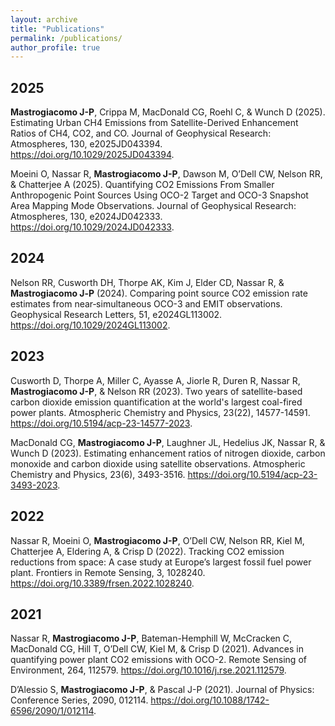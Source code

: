 ```yaml
---
layout: archive
title: "Publications"
permalink: /publications/
author_profile: true
---
```


2025
---
__Mastrogiacomo J-P__, Crippa M, MacDonald CG, Roehl C, & Wunch D (2025). Estimating Urban CH4 Emissions from Satellite-Derived Enhancement Ratios of CH4, CO2, and CO. Journal of Geophysical Research: Atmospheres, 130, e2025JD043394. <https://doi.org/10.1029/2025JD043394>.

Moeini O, Nassar R, __Mastrogiacomo J-P__, Dawson M, O’Dell CW, Nelson RR, & Chatterjee A (2025). Quantifying CO2 Emissions From Smaller Anthropogenic Point Sources Using OCO-2 Target and OCO-3 Snapshot Area Mapping Mode Observations. Journal of Geophysical Research: Atmospheres, 130, e2024JD042333. <https://doi.org/10.1029/2024JD042333>.

2024
---
Nelson RR, Cusworth DH, Thorpe AK, Kim J, Elder CD, Nassar R, & __Mastrogiacomo J‐P__ (2024). Comparing point source CO2 emission rate estimates from near‐simultaneous OCO-3 and EMIT observations. Geophysical Research Letters, 51, e2024GL113002. <https://doi.org/10.1029/2024GL113002>.

2023
---
Cusworth D, Thorpe A, Miller C, Ayasse A, Jiorle R, Duren R, Nassar R, __Mastrogiacomo J-P__, & Nelson RR (2023). Two years of satellite-based carbon dioxide emission quantification at the world's largest coal-fired power plants. Atmospheric Chemistry and Physics, 23(22), 14577-14591. <https://doi.org/10.5194/acp-23-14577-2023>.

MacDonald CG, __Mastrogiacomo J-P__, Laughner JL, Hedelius JK, Nassar R, & Wunch D (2023). Estimating enhancement ratios of nitrogen dioxide, carbon monoxide and
carbon dioxide using satellite observations. Atmospheric Chemistry and Physics, 23(6), 3493-3516. <https://doi.org/10.5194/acp-23-3493-2023>.

2022
---
Nassar R, Moeini O, __Mastrogiacomo J-P__, O’Dell CW, Nelson RR, Kiel M, Chatterjee A, Eldering A, & Crisp D (2022). Tracking CO2 emission reductions from space: A case study at Europe’s largest fossil fuel power plant. Frontiers in Remote Sensing, 3, 1028240. <https://doi.org/10.3389/frsen.2022.1028240>.

2021
---
Nassar R, __Mastrogiacomo J-P__, Bateman-Hemphill W, McCracken C, MacDonald CG, Hill T, O’Dell CW, Kiel M, & Crisp D (2021). Advances in quantifying power plant CO2 emissions with OCO-2. Remote Sensing of Environment, 264, 112579. <https://doi.org/10.1016/j.rse.2021.112579>.

D’Alessio S, __Mastrogiacomo J-P__, & Pascal J-P (2021). Journal of Physics: Conference Series, 2090, 012114. <https://doi.org/10.1088/1742-6596/2090/1/012114>.

